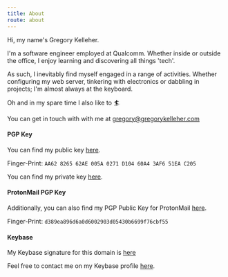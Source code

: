 ```yaml
---
title: About
route: about
---
```


Hi, my name's Gregory Kelleher.

I'm a software engineer employed at Qualcomm. Whether inside or outside the office, I enjoy learning and discovering all things 'tech'.

As such, I inevitably find myself engaged in a range of activities. Whether configuring my web server, tinkering with electronics or dabbling in projects; I'm almost always at the keyboard.

Oh and in my spare time I also like to 🏄

You can get in touch with with me at <a href="mailto:gregory@gregorykelleher.com">gregory@gregorykelleher.com</a>

#### PGP Key

You can find my public key [here](https://gregorykelleher.com/.well-known/public_key.txt).

Finger-Print: `AA62 8265 62AE 005A 0271 D104 60A4 3AF6 51EA C205`

You can find my private key [here](https://www.youtube.com/watch?v=dQw4w9WgXcQ).

#### ProtonMail PGP Key

Additionally, you can also find my PGP Public Key for ProtonMail [here](https://gregorykelleher.com/.well-known/protonmail_public_key.txt).

Finger-Print: `d389ea896d6a0d6002903d05430b6699f76cbf55`

#### Keybase

My Keybase signature for this domain is [here](https://gregorykelleher.com/.well-known/keybase.txt)

Feel free to contact me on my Keybase profile [here](https://keybase.io/gregorykelleher).

